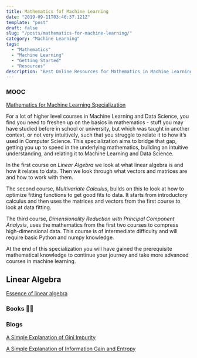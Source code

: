```yaml
---
title: Mathematics fof Machine Learning
date: "2019-09-11T03:46:37.121Z"
template: "post"
draft: false
slug: "/posts/mathematics-for-machine-learning/"
category: "Machine Learning"
tags:
  - "Mathematics"
  - "Machine Learning"
  - "Getting Started"
  - "Resources"
description: "Best Online Resources for Mathematics in Machine Learning"
---
```


### MOOC

[Mathematics for Machine Learning Specialization](https://www.coursera.org/specializations/mathematics-machine-learning)

For a lot of higher level courses in Machine Learning and Data Science, you find you need to freshen up on the basics in mathematics - stuff you may have studied before in school or university, but which was taught in another context, or not very intuitively, such that you struggle to relate it to how it’s used in Computer Science. This specialization aims to bridge that gap, getting you up to speed in the underlying mathematics, building an intuitive understanding, and relating it to Machine Learning and Data Science.

In the first course on *Linear Algebra* we look at what linear algebra is and how it relates to data. Then we look through what vectors and matrices are and how to work with them.

The second course, *Multivariate Calculus*, builds on this to look at how to optimize fitting functions to get good fits to data. It starts from introductory calculus and then uses the matrices and vectors from the first course to look at data fitting.

The third course, *Dimensionality Reduction with Principal Component Analysis*, uses the mathematics from the first two courses to compress high-dimensional data. This course is of intermediate difficulty and will require basic Python and numpy knowledge.

At the end of this specialization you will have gained the prerequisite mathematical knowledge to continue your journey and take more advanced courses in machine learning.

## Linear Algebra

[Essence of linear algebra](https://www.youtube.com/playlist?list=PLZHQObOWTQDPD3MizzM2xVFitgF8hE_ab)

### Books 🧮📐

### Blogs

[A Simple Explanation of Gini Impurity](https://victorzhou.com/blog/gini-impurity/)

[A Simple Explanation of Information Gain and Entropy](https://victorzhou.com/blog/information-gain/)
